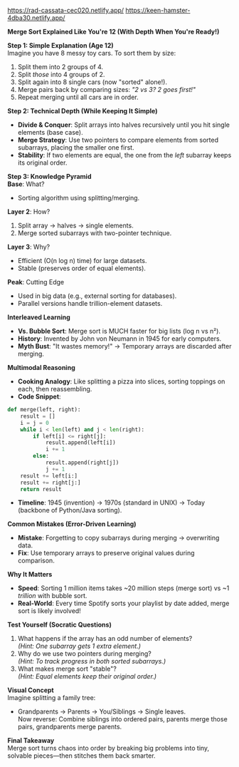 https://rad-cassata-cec020.netlify.app/
https://keen-hamster-4dba30.netlify.app/

**Merge Sort Explained Like You're 12 (With Depth When You're Ready!)**

**Step 1: Simple Explanation (Age 12)**  
Imagine you have 8 messy toy cars. To sort them by size:  
1. Split them into 2 groups of 4.  
2. Split *those* into 4 groups of 2.  
3. Split again into 8 single cars (now "sorted" alone!).  
4. Merge pairs back by comparing sizes: *"2 vs 3? 2 goes first!"*  
5. Repeat merging until all cars are in order.  

**Step 2: Technical Depth (While Keeping It Simple)**  
- **Divide & Conquer**: Split arrays into halves recursively until you hit single elements (base case).  
- **Merge Strategy**: Use two pointers to compare elements from sorted subarrays, placing the smaller one first.  
- **Stability**: If two elements are equal, the one from the *left* subarray keeps its original order.  

**Step 3: Knowledge Pyramid**  
**Base**: What?  
- Sorting algorithm using splitting/merging.  

**Layer 2**: How?  
1. Split array → halves → single elements.  
2. Merge sorted subarrays with two-pointer technique.  

**Layer 3**: Why?  
- Efficient (O(n log n) time) for large datasets.  
- Stable (preserves order of equal elements).  

**Peak**: Cutting Edge  
- Used in big data (e.g., external sorting for databases).  
- Parallel versions handle trillion-element datasets.  

**Interleaved Learning**  
- **Vs. Bubble Sort**: Merge sort is MUCH faster for big lists (log n vs n²).  
- **History**: Invented by John von Neumann in 1945 for early computers.  
- **Myth Bust**: "It wastes memory!" → Temporary arrays are discarded after merging.  

**Multimodal Reasoning**  
- **Cooking Analogy**: Like splitting a pizza into slices, sorting toppings on each, then reassembling.  
- **Code Snippet**:  
```python
def merge(left, right):
    result = []
    i = j = 0
    while i < len(left) and j < len(right):
        if left[i] <= right[j]:
            result.append(left[i])
            i += 1
        else:
            result.append(right[j])
            j += 1
    result += left[i:]
    result += right[j:]
    return result
```
- **Timeline**: 1945 (invention) → 1970s (standard in UNIX) → Today (backbone of Python/Java sorting).  

**Common Mistakes (Error-Driven Learning)**  
- **Mistake**: Forgetting to copy subarrays during merging → overwriting data.  
- **Fix**: Use temporary arrays to preserve original values during comparison.  

**Why It Matters**  
- **Speed**: Sorting 1 million items takes ~20 million steps (merge sort) vs ~1 *trillion* with bubble sort.  
- **Real-World**: Every time Spotify sorts your playlist by date added, merge sort is likely involved!  

**Test Yourself (Socratic Questions)**  
1. What happens if the array has an odd number of elements?  
   *(Hint: One subarray gets 1 extra element.)*  
2. Why do we use two pointers during merging?  
   *(Hint: To track progress in both sorted subarrays.)*  
3. What makes merge sort "stable"?  
   *(Hint: Equal elements keep their original order.)*  

**Visual Concept**  
Imagine splitting a family tree:  
- Grandparents → Parents → You/Siblings → Single leaves.  
Now reverse: Combine siblings into ordered pairs, parents merge those pairs, grandparents merge parents.  

**Final Takeaway**  
Merge sort turns chaos into order by breaking big problems into tiny, solvable pieces—then stitches them back smarter.
